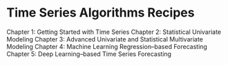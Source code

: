 # Time Series Algorithms Recipes
Chapter 1: Getting Started with Time Series
Chapter 2: Statistical Univariate Modeling
Chapter 3: Advanced Univariate and Statistical Multivariate Modeling
Chapter 4: Machine Learning Regression–based Forecasting
Chapter 5: Deep Learning–based Time Series Forecasting
